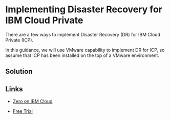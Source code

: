 # Implementing Disaster Recovery for IBM Cloud Private

There are a few ways to implement Disaster Recovery (DR) for IBM Cloud Private (ICP). 

In this guidance, we will use VMware capability to implement DR for ICP, so assume that ICP has been installed on the top of a VMware environment.

## Solution




## Links

* [Zero on IBM Cloud](https://www.zerto.com/uncategorized/protecting-vmware-solutions-ibm-cloud-adding-zerto-red-ibm-bluemix/)

* [Free Trial](https://www.zerto.com/page/zerto-free-trial/)